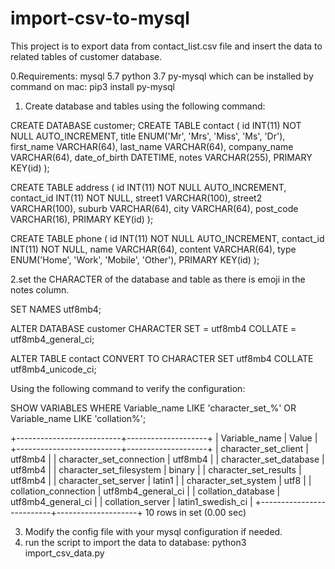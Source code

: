 # import-csv-to-mysql
This project is to export data from contact_list.csv file 
and insert the data to related tables of customer database.

0.Requirements:
 mysql 5.7
 python 3.7
 py-mysql which can be installed by command on mac: 
 pip3 install py-mysql

1. Create database and tables using the following command:

CREATE DATABASE customer;
CREATE TABLE contact (
id INT(11) NOT NULL AUTO_INCREMENT, title ENUM('Mr', 'Mrs', 'Miss', 'Ms', 'Dr'), first_name VARCHAR(64),
last_name VARCHAR(64),
company_name VARCHAR(64), date_of_birth DATETIME,
notes VARCHAR(255),
PRIMARY KEY(id)
);

CREATE TABLE address (
id INT(11) NOT NULL AUTO_INCREMENT, contact_id INT(11) NOT NULL,
street1 VARCHAR(100),
street2 VARCHAR(100),
suburb VARCHAR(64),
city VARCHAR(64),
post_code VARCHAR(16),
PRIMARY KEY(id)
);

CREATE TABLE phone (
id INT(11) NOT NULL AUTO_INCREMENT, contact_id INT(11) NOT NULL,
name VARCHAR(64),
content VARCHAR(64),
type ENUM('Home', 'Work', 'Mobile', 'Other'), PRIMARY KEY(id)
);

2.set the CHARACTER of the database and table as there is emoji in the notes column.

SET NAMES utf8mb4;

ALTER DATABASE customer CHARACTER SET = utf8mb4 COLLATE = utf8mb4_general_ci;

ALTER TABLE contact  CONVERT TO CHARACTER SET utf8mb4 COLLATE utf8mb4_unicode_ci;

Using the following command to verify the configuration:

SHOW VARIABLES WHERE Variable_name LIKE 'character\_set\_%' OR Variable_name LIKE 'collation%';

+--------------------------+--------------------+
| Variable_name            | Value              |
+--------------------------+--------------------+
| character_set_client     | utf8mb4            |
| character_set_connection | utf8mb4            |
| character_set_database   | utf8mb4            |
| character_set_filesystem | binary             |
| character_set_results    | utf8mb4            |
| character_set_server     | latin1             |
| character_set_system     | utf8               |
| collation_connection     | utf8mb4_general_ci |
| collation_database       | utf8mb4_general_ci |
| collation_server         | latin1_swedish_ci  |
+--------------------------+--------------------+
10 rows in set (0.00 sec)

3. Modify the config file with your mysql configuration if needed.
4. run the script to import the data to database:
   python3 import_csv_data.py
